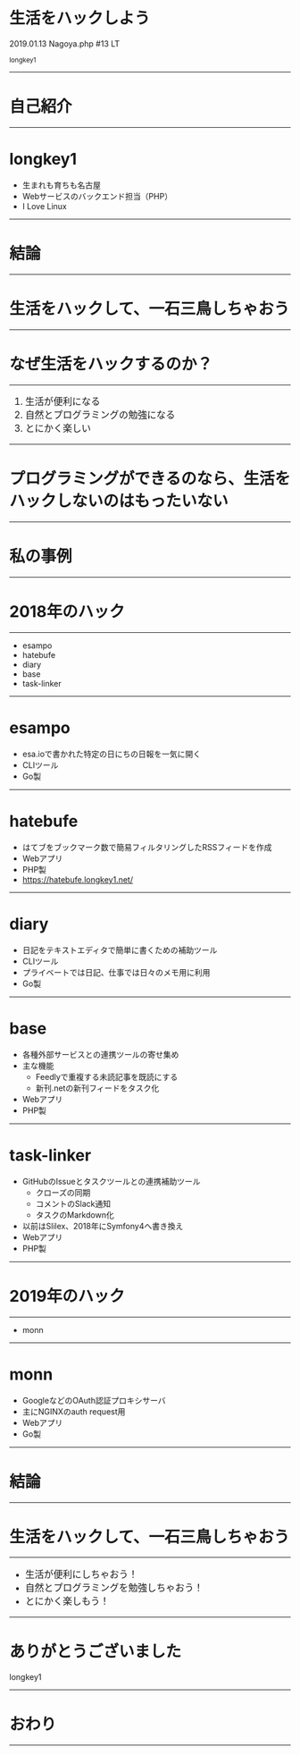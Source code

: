 <!-- $theme: default -->

# 生活をハックしよう

2019.01.13 Nagoya.php #13 LT

<small>longkey1</small>

---

# 自己紹介

---

# longkey1
- 生まれも育ちも名古屋
- Webサービスのバックエンド担当（PHP）
- I Love Linux

---

# 結論

---

# 生活をハックして、一石三鳥しちゃおう

---

# なぜ生活をハックするのか？

---

<big>

1. 生活が便利になる
1. 自然とプログラミングの勉強になる
1. とにかく楽しい

</big>

---

# プログラミングができるのなら、生活をハックしないのはもったいない

---

# 私の事例

---

# 2018年のハック

---

- esampo
- hatebufe
- diary
- base
- task-linker

---

# esampo

- esa.ioで書かれた特定の日にちの日報を一気に開く
- CLIツール
- Go製

---

# hatebufe

- はてブをブックマーク数で簡易フィルタリングしたRSSフィードを作成
- Webアプリ
- PHP製
- https://hatebufe.longkey1.net/

---

# diary

- 日記をテキストエディタで簡単に書くための補助ツール
- CLIツール
- プライベートでは日記、仕事では日々のメモ用に利用
- Go製

---

# base

- 各種外部サービスとの連携ツールの寄せ集め
- 主な機能
    - Feedlyで重複する未読記事を既読にする
    - 新刊.netの新刊フィードをタスク化
- Webアプリ
- PHP製

---

# task-linker

- GitHubのIssueとタスクツールとの連携補助ツール
    - クローズの同期
    - コメントのSlack通知
    - タスクのMarkdown化
- 以前はSlilex、2018年にSymfony4へ書き換え
- Webアプリ
- PHP製

---

# 2019年のハック

---

- monn

---

# monn

- GoogleなどのOAuth認証プロキシサーバ
- 主にNGINXのauth request用
- Webアプリ
- Go製

---

# 結論

---

# 生活をハックして、一石三鳥しちゃおう

---

<big>

- 生活が便利にしちゃおう！
- 自然とプログラミングを勉強しちゃおう！
- とにかく楽しもう！

</big>

---

# ありがとうございました

longkey1

---

# おわり

---
